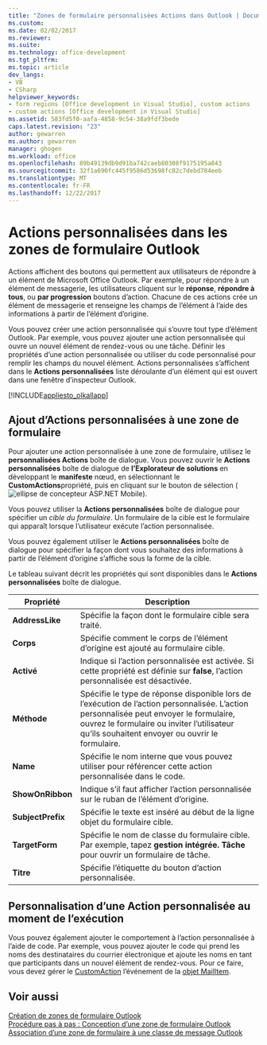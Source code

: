 ```yaml
---
title: "Zones de formulaire personnalisées Actions dans Outlook | Documents Microsoft"
ms.custom: 
ms.date: 02/02/2017
ms.reviewer: 
ms.suite: 
ms.technology: office-development
ms.tgt_pltfrm: 
ms.topic: article
dev_langs:
- VB
- CSharp
helpviewer_keywords:
- form regions [Office development in Visual Studio], custom actions
- custom actions [Office development in Visual Studio]
ms.assetid: 583fd5f0-aafa-4858-9c54-38a9fdf3bede
caps.latest.revision: "23"
author: gewarren
ms.author: gewarren
manager: ghogen
ms.workload: office
ms.openlocfilehash: 89b49139db9d91ba742caeb80308f9175195a843
ms.sourcegitcommit: 32f1a690fc445f9586d53698fc82c7debd784eeb
ms.translationtype: MT
ms.contentlocale: fr-FR
ms.lasthandoff: 12/22/2017
---
```

# <a name="custom-actions-in-outlook-form-regions"></a>Actions personnalisées dans les zones de formulaire Outlook
  Actions affichent des boutons qui permettent aux utilisateurs de répondre à un élément de Microsoft Office Outlook. Par exemple, pour répondre à un élément de messagerie, les utilisateurs cliquent sur le **réponse**, **répondre à tous**, ou **par progression** boutons d’action. Chacune de ces actions crée un élément de messagerie et renseigne les champs de l’élément à l’aide des informations à partir de l’élément d’origine.  
  
 Vous pouvez créer une action personnalisée qui s’ouvre tout type d’élément Outlook. Par exemple, vous pouvez ajouter une action personnalisée qui ouvre un nouvel élément de rendez-vous ou une tâche. Définir les propriétés d’une action personnalisée ou utiliser du code personnalisé pour remplir les champs du nouvel élément. Actions personnalisées s’affichent dans le **Actions personnalisées** liste déroulante d’un élément qui est ouvert dans une fenêtre d’inspecteur Outlook.  
  
 [!INCLUDE[appliesto_olkallapp](../vsto/includes/appliesto-olkallapp-md.md)]  
  
## <a name="adding-custom-actions-to-a-form-region"></a>Ajout d’Actions personnalisées à une zone de formulaire  
 Pour ajouter une action personnalisée à une zone de formulaire, utilisez le **personnalisées Actions** boîte de dialogue. Vous pouvez ouvrir le **Actions personnalisées** boîte de dialogue de **l’Explorateur de solutions** en développant le **manifeste** nœud, en sélectionnant le **CustomActions**propriété, puis en cliquant sur le bouton de sélection (![ellipse de concepteur ASP.NET Mobile](../sharepoint/media/mwellipsis.gif "ellipse de concepteur ASP.NET Mobile")).  
  
 Vous pouvez utiliser la **Actions personnalisées** boîte de dialogue pour spécifier un *cible du formulaire*. Un formulaire de la cible est le formulaire qui apparaît lorsque l’utilisateur exécute l’action personnalisée.  
  
 Vous pouvez également utiliser le **Actions personnalisées** boîte de dialogue pour spécifier la façon dont vous souhaitez des informations à partir de l’élément d’origine s’affiche sous la forme de la cible.  
  
 Le tableau suivant décrit les propriétés qui sont disponibles dans le **Actions personnalisées** boîte de dialogue.  
  
|Propriété|Description|  
|--------------|-----------------|  
|**AddressLike**|Spécifie la façon dont le formulaire cible sera traité.|  
|**Corps**|Spécifie comment le corps de l’élément d’origine est ajouté au formulaire cible.|  
|**Activé**|Indique si l’action personnalisée est activée. Si cette propriété est définie sur **false**, l’action personnalisée est désactivée.|  
|**Méthode**|Spécifie le type de réponse disponible lors de l’exécution de l’action personnalisée. L’action personnalisée peut envoyer le formulaire, ouvrez le formulaire ou inviter l’utilisateur qu’ils souhaitent envoyer ou ouvrir le formulaire.|  
|**Name**|Spécifie le nom interne que vous pouvez utiliser pour référencer cette action personnalisée dans le code.|  
|**ShowOnRibbon**|Indique s’il faut afficher l’action personnalisée sur le ruban de l’élément d’origine.|  
|**SubjectPrefix**|Spécifie le texte est inséré au début de la ligne objet du formulaire cible.|  
|**TargetForm**|Spécifie le nom de classe du formulaire cible. Par exemple, tapez **gestion intégrée. Tâche** pour ouvrir un formulaire de tâche.|  
|**Titre**|Spécifie l’étiquette du bouton d’action personnalisée.|  
  
## <a name="customizing-a-custom-action-at-run-time"></a>Personnalisation d’une Action personnalisée au moment de l’exécution  
 Vous pouvez également ajouter le comportement à l’action personnalisée à l’aide de code. Par exemple, vous pouvez ajouter le code qui prend les noms des destinataires du courrier électronique et ajoute les noms en tant que participants dans un nouvel élément de rendez-vous. Pour ce faire, vous devez gérer le [CustomAction](http://msdn.microsoft.com/library/office/ff862186.aspx) l’événement de la [objet MailItem](http://msdn.microsoft.com/library/office/ff861332.aspx).  
  
## <a name="see-also"></a>Voir aussi  
 [Création de zones de formulaire Outlook](../vsto/creating-outlook-form-regions.md)   
 [Procédure pas à pas : Conception d’une zone de formulaire Outlook](../vsto/walkthrough-designing-an-outlook-form-region.md)   
 [Association d’une zone de formulaire à une classe de message Outlook](../vsto/associating-a-form-region-with-an-outlook-message-class.md)  
  
  